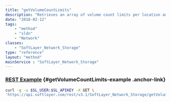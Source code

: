 ```yaml
---
title: "getVolumeCountLimits"
description: "Retrieves an array of volume count limits per location and globally. "
date: "2018-02-12"
tags:
    - "method"
    - "sldn"
    - "Network"
classes:
    - "SoftLayer_Network_Storage"
type: "reference"
layout: "method"
mainService : "SoftLayer_Network_Storage"
---
```


### [REST Example](#getVolumeCountLimits-example) <a href="/article/rest/"><i class="fas fa-question"></i></a> {#getVolumeCountLimits-example .anchor-link} 
```bash
curl -g -u $SL_USER:$SL_APIKEY -X GET \
'https://api.softlayer.com/rest/v3.1/SoftLayer_Network_Storage/getVolumeCountLimits'
```
